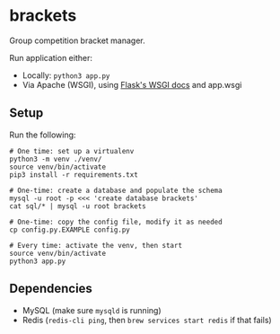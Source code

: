brackets
========

Group competition bracket manager.

Run application either:
* Locally: `python3 app.py`
* Via Apache (WSGI), using [Flask's WSGI docs](http://flask.pocoo.org/docs/deploying/mod_wsgi/) and app.wsgi

## Setup

Run the following:

```
# One time: set up a virtualenv
python3 -m venv ./venv/
source venv/bin/activate
pip3 install -r requirements.txt

# One-time: create a database and populate the schema
mysql -u root -p <<< 'create database brackets'
cat sql/* | mysql -u root brackets

# One-time: copy the config file, modify it as needed
cp config.py.EXAMPLE config.py

# Every time: activate the venv, then start
source venv/bin/activate
python3 app.py
```

## Dependencies

* MySQL (make sure `mysqld` is running)
* Redis (`redis-cli ping`, then `brew services start redis` if that fails)


